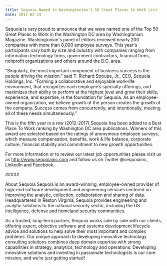 ```yaml
---
title: Sequoia Named to Washingtonian's 50 Great Places to Work List
date: 2017-02-23
---
```


Sequoia is very proud to announce that we were named one of the Top 50 Great Places to Work in the Washington DC area by Washingtonian Magazine.  Washingtonian's panel of editors reviewed nearly 200 companies with more than 8,000 employee surveys. This year's participants vary both by size and industry with companies ranging from information technology firms, government contractors, financial firms, nonprofit organizations and others around the D.C. area. 
 
“Singularly, the most important component of business success is the people driving the mission.” said T. Richard Stroupe, Jr., CEO, Sequoia Holdings, Inc. “Forming a collaborative and enjoyable work-life environment, that recognizes each employee’s specialty offerings, and maximizes their ability to perform at the highest level and grow their skills, experience, and expertise, is the foundation for Sequoia.  As an employee-owned organization, we believe growth of the person creates the growth of the company.  Success comes from concurrently, and intentionally, meeting all of these needs simultaneously.”

This is the fifth year in a row (2012-2017) Sequoia has been added to a Best Place To Work ranking by Washington DC area publications. Winners of this award are selected based on the ratings of anonymous employee surveys, which measure compensation, benefits, work & life balance, corporate culture, financial stability and commitment to new growth opportunities. 


For more information or to review our latest job opportunities please visit us as <http://www.sequoiainc.com> and follow us on Twitter @sequoiainc, LinkedIn and Facebook.

\#\#\#\#\#

About Sequoia
Sequoia is an award-winning, employee-owned provider of high-end software development and engineering services centered on improving the analytic, collection, collaboration and sharing of data.  Headquartered in Reston Virginia, Sequoia provides engineering and analytic solutions to the national security sector, including the US intelligence, defense and homeland security communities. 

As a trusted, long-term partner, Sequoia works side by side with our clients, offering expert, objective software and systems development lifecycle advice and solutions to help solve their most important and complex problems. Our unique approach to developing innovative technology consulting solutions combines deep domain expertise with strong capabilities in strategy, analytics, technology and operations. Developing innovative solutions and investing in passionate technologists is our core mission, and we’re just getting started!
